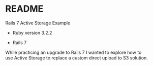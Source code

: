 # README

Rails 7 Active Storage Example

* Ruby version 3.2.2

* Rails 7

While practicing an upgrade to Rails 7 I wanted to explore how to  
use Active Storage to replace a custom direct upload to S3
solution.

